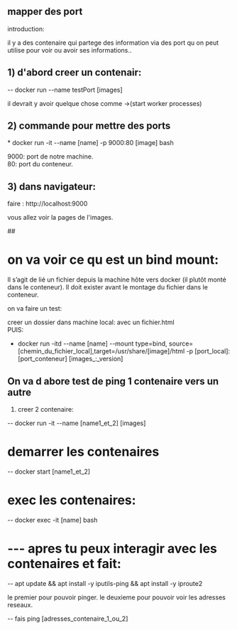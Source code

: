 ## mapper des port 
introduction:  

il y a des contenaire qui partege des information via des port qu on peut utilise pour voir ou avoir ses informations..  

<h2>1) d'abord creer un contenair:</h2>

-- docker run --name testPort [images]

il devrait y avoir quelque chose comme 
->(start worker processes)  

<h2>2) commande pour mettre des ports</h2>  
*
docker run -it --name [name] -p 9000:80 [image] bash  

9000: port de notre machine.  
80: port du conteneur.  

<h2>3) dans navigateur:</h2>

faire : http://localhost:9000 

vous allez voir la pages de l'images.


##<h1>on va voir ce qu est un bind mount:</h1>

<p>
    Il s’agit de lié un fichier depuis la machine hôte vers docker (il plutôt monté dans le conteneur). Il doit exister avant le montage du fichier dans le conteneur.
</p>

on va faire un test:  

creer un dossier dans machine local: avec un fichier.html  
PUIS:  

- docker run -itd --name [name] --mount type=bind, source=[chemin_du_fichier_local],target=/usr/share/[image]/html -p [port_local]:[port_conteneur] [images_:_version]


## On va d abore test de ping 1 contenaire vers un autre 

1) creer 2 contenaire:

-- docker run -it --name [name1_et_2] [images]

# demarrer les contenaires  
-- docker start [name1_et_2]

# exec les contenaires:  
-- docker exec -it [name] bash

# --- apres tu peux interagir avec les contenaires et fait:  
-- apt update && apt install -y iputils-ping && apt install -y iproute2  

le premier pour pouvoir pinger.
le deuxieme pour pouvoir voir les adresses reseaux.

-- fais ping [adresses_contenaire_1_ou_2] 
